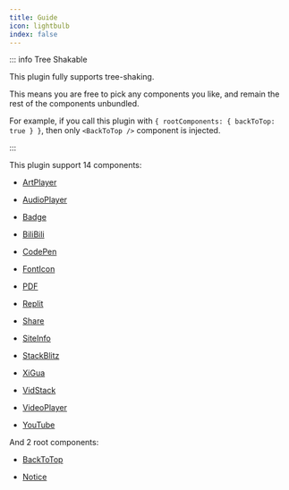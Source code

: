 ```yaml
---
title: Guide
icon: lightbulb
index: false
---
```


::: info Tree Shakable

This plugin fully supports tree-shaking.

This means you are free to pick any components you like, and remain the rest of the components unbundled.

For example, if you call this plugin with `{ rootComponents: { backToTop: true } }`, then only `<BackToTop />` component is injected.

:::

This plugin support 14 components:

- [ArtPlayer](artplayer.md)

- [AudioPlayer](audioplayer.md)

- [Badge](badge.md)

- [BiliBili](bilibili.md)

- [CodePen](codepen.md)

- [FontIcon](fonticon.md)

- [PDF](pdf.md)

- [Replit](replit.md)

- [Share](share.md)

- [SiteInfo](siteinfo.md)

- [StackBlitz](stackblitz.md)

- [XiGua](xigua.md)

- [VidStack](vidstack.md)

- [VideoPlayer](videoplayer.md)

- [YouTube](youtube.md)

And 2 root components:

- [BackToTop](backtotop.md)

- [Notice](notice.md)

